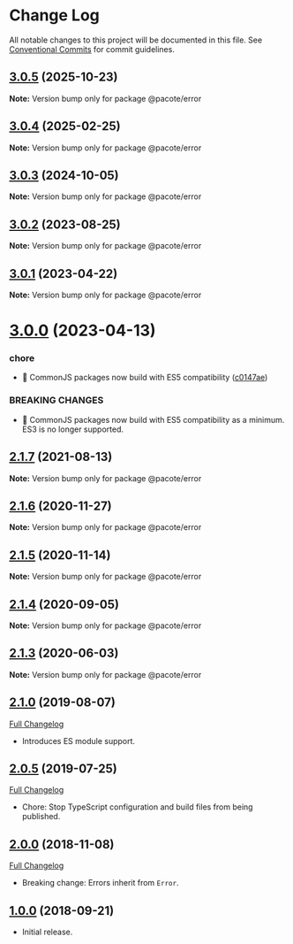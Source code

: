 # Change Log

All notable changes to this project will be documented in this file.
See [Conventional Commits](https://conventionalcommits.org) for commit guidelines.

## [3.0.5](https://github.com/PacoteJS/pacote/compare/@pacote/error@3.0.4...@pacote/error@3.0.5) (2025-10-23)

**Note:** Version bump only for package @pacote/error





## [3.0.4](https://github.com/PacoteJS/pacote/compare/@pacote/error@3.0.3...@pacote/error@3.0.4) (2025-02-25)

**Note:** Version bump only for package @pacote/error

## [3.0.3](https://github.com/PacoteJS/pacote/compare/@pacote/error@3.0.2...@pacote/error@3.0.3) (2024-10-05)

**Note:** Version bump only for package @pacote/error

## [3.0.2](https://github.com/PacoteJS/pacote/compare/@pacote/error@3.0.1...@pacote/error@3.0.2) (2023-08-25)

**Note:** Version bump only for package @pacote/error

## [3.0.1](https://github.com/PacoteJS/pacote/compare/@pacote/error@3.0.0...@pacote/error@3.0.1) (2023-04-22)

**Note:** Version bump only for package @pacote/error

# [3.0.0](https://github.com/PacoteJS/pacote/compare/@pacote/error@2.1.7...@pacote/error@3.0.0) (2023-04-13)

### chore

- 🤖 CommonJS packages now build with ES5 compatibility ([c0147ae](https://github.com/PacoteJS/pacote/commit/c0147aeffb81322ea59174a3961b10cfb3bf81e5))

### BREAKING CHANGES

- 🧨 CommonJS packages now build with ES5 compatibility as a minimum. ES3 is
  no longer supported.

## [2.1.7](https://github.com/PacoteJS/pacote/compare/@pacote/error@2.1.6...@pacote/error@2.1.7) (2021-08-13)

**Note:** Version bump only for package @pacote/error

## [2.1.6](https://github.com/PacoteJS/pacote/compare/@pacote/error@2.1.5...@pacote/error@2.1.6) (2020-11-27)

**Note:** Version bump only for package @pacote/error

## [2.1.5](https://github.com/PacoteJS/pacote/compare/@pacote/error@2.1.4...@pacote/error@2.1.5) (2020-11-14)

**Note:** Version bump only for package @pacote/error

## [2.1.4](https://github.com/PacoteJS/pacote/compare/@pacote/error@2.1.3...@pacote/error@2.1.4) (2020-09-05)

**Note:** Version bump only for package @pacote/error

## [2.1.3](https://github.com/PacoteJS/pacote/compare/@pacote/error@2.1.2...@pacote/error@2.1.3) (2020-06-03)

**Note:** Version bump only for package @pacote/error

## [2.1.0](https://github.com/PacoteJS/pacote/tree/@pacote/error@2.1.0) (2019-08-07)

[Full Changelog](https://github.com/PacoteJS/pacote/compare/@pacote/error@2.0.5...@pacote/error@2.1.0)

- Introduces ES module support.

## [2.0.5](https://github.com/PacoteJS/pacote/tree/@pacote/error@2.0.5) (2019-07-25)

[Full Changelog](https://github.com/PacoteJS/pacote/compare/@pacote/error@2.0.4...@pacote/error@2.0.5)

- Chore: Stop TypeScript configuration and build files from being published.

## [2.0.0](https://github.com/PacoteJS/pacote/tree/@pacote/error@2.0.0) (2018-11-08)

[Full Changelog](https://github.com/PacoteJS/pacote/compare/@pacote/error@1.0.0...@pacote/error@2.0.0)

- Breaking change: Errors inherit from `Error`.

## [1.0.0](https://github.com/PacoteJS/pacote/tree/@pacote/error@1.0.0) (2018-09-21)

- Initial release.
